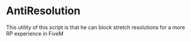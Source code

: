 # AntiResolution
This utility of this script is that he can block stretch resolutions for a more RP experience in FiveM
